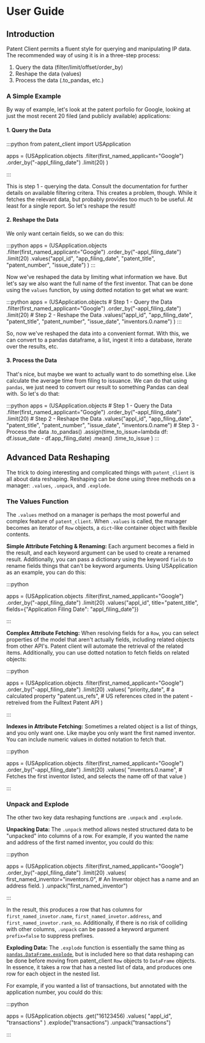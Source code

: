 # User Guide

## Introduction

Patent Client permits a fluent style for querying and manipulating IP data.
The recommended way of using it is in a three-step process:

1.  Query the data (filter/limit/offset/order_by)
2.  Reshape the data (values)
3.  Process the data (.to_pandas, etc.)

### A Simple Example
By way of example, let's look at the patent porfolio for Google, looking
at just the most recent 20 filed (and publicly available) applications:

#### 1. Query the Data

:::python
from patent_client import USApplication

apps = (USApplication.objects
        .filter(first_named_applicant="Google")
        .order_by("-appl_filing_date")
        .limit(20)
        )

:::

This is step 1 - querying the data. Consult the documentation for further details on
available filtering critera. This creates a problem, though. While it
fetches the relevant data, but probably provides too much to be useful.
At least for a single report. So let's reshape the result!

#### 2. Reshape the Data

We only want certain fields, so we can do this:

:::python
apps = (USApplication.objects
        .filter(first_named_applicant="Google")
        .order_by("-appl_filing_date")
        .limit(20)
        .values("appl_id", "app_filing_date", "patent_title", "patent_number", "issue_date")
        )
:::

Now we've reshaped the data by limiting what information we have. But let's say
we also want the full name of the first inventor. That can be done using the `values` function,
by using dotted notation to get what we want:

:::python
apps = (USApplication.objects
        # Step 1 - Query the Data
        .filter(first_named_applicant="Google")
        .order_by("-appl_filing_date")
        .limit(20)
        # Step 2 - Reshape the Data
        .values("appl_id", "app_filing_date", "patent_title", "patent_number", "issue_date", "inventors.0.name")
        )
:::

So, now we've reshaped the data into a convenient format. With this, we can convert to a
pandas dataframe, a list, ingest it into a database, iterate over the results, etc.

#### 3. Process the Data

That's nice, but maybe we want to actually want to do something else.
Like calculate the average time from filing to issuance. We can do that using `pandas`, we just need
to convert our result to something Pandas can deal with. So let's do that:

:::python
apps = (USApplication.objects
        # Step 1 - Query the Data
        .filter(first_named_applicant="Google")
        .order_by("-appl_filing_date")
        .limit(20)
        # Step 2 - Reshape the Data
        .values("appl_id", "app_filing_date", "patent_title", "patent_number", "issue_date", "inventors.0.name")
        # Step 3 - Process the data
        .to_pandas()
        .assign(time_to_issue=lambda df: df.issue_date - df.app_filing_date)
        .mean()
        .time_to_issue
        )
:::

## Advanced Data Reshaping

The trick to doing interesting and complicated things with `patent_client` is all about data reshaping.
Reshaping can be done using three methods on a manager: `.values`, `.unpack`, and `.explode`.

### The Values Function

The `.values` method on a manager is perhaps the most powerful and complex feature of `patent_client`. When `.values` is called, the manager becomes an iterator of `Row` objects, a `dict`-like container
object with flexible contents.

**Simple Attribute Fetching & Renaming:** Each argument becomes a field in the result, and each keyword argument can be used to create a renamed result. Additionally, you can pass a dictionary using the keyword `fields` to rename fields things that
can't be keyword arguments. Using USApplication as an example, you can do this:

:::python

apps = (USApplication.objects
        .filter(first_named_applicant="Google")
        .order_by("-appl_filing_date")
        .limit(20)
        .values("appl_id", title="patent_title", fields={"Application Filing Date": "appl_filing_date"})

:::

**Complex Attribute Fetching:** When resolving fields for a `Row`, you can select properties of the model
that aren't actually fields, including related objects from other API's. Patent client will automate
the retrieval of the related items. Additionally, you can use dotted notation to fetch fields on
related objects:

:::python

apps = (USApplication.objects
        .filter(first_named_applicant="Google")
        .order_by("-appl_filing_date")
        .limit(20)
        .values(
            "priority_date", # a calculated property
            "patent.us_refs", # US references cited in the patent - retreived from the Fulltext Patent API
            )

:::

**Indexes in Attribute Fetching:** Sometimes a related object is a list of things, and you only want
one. Like maybe you only want the first named inventor. You can include numeric values in dotted notation
to fetch that.

:::python

apps = (USApplication.objects
        .filter(first_named_applicant="Google")
        .order_by("-appl_filing_date")
        .limit(20)
        .values(
            "inventors.0.name", # Fetches the first inventor listed, and selects the name off of that value
            )

:::

### Unpack and Explode

The other two key data reshaping functions are `.unpack` and `.explode`.

**Unpacking Data:** The `.unpack` method allows nested structured data to be "unpacked" into columns of a row. For example, if you wanted the name and address of the first named inventor, you could do this:

:::python

apps = (USApplication.objects
        .filter(first_named_applicant="Google")
        .order_by("-appl_filing_date")
        .limit(20)
        .values(
            first_named_inventor="inventors.0", # An Inventor object has a name and an address field.
            )
        .unpack("first_named_inventor")

:::

In the result, this produces a row that has columns for `first_named_invetor.name`, `first_named_invetor.address`, and `first_named_invetor.rank_no`. Additionally, if there is no risk of colliding with other
columns, `.unpack` can be passed a keyword argument `prefix=false` to suppress prefixes.

**Exploding Data:** The `.explode` function is essentially the same thing as [`pandas.DataFrame.explode`][explode], but is included here so that data reshaping can be done before moving from patent_client `Row` objects to `DataFrame` objects. In essence, it takes a row that has a nested list of data, and produces
one row for each object in the nested list.

For example, if you wanted a list of transactions, but annotated with the application number, you could do this:

:::python

apps = (USApplication.objects
        .get("16123456)
        .values(
            "appl_id", "transactions"
            )
        .explode("transactions")
        .unpack("transactions")

:::

[explode]: https://pandas.pydata.org/docs/reference/api/pandas.DataFrame.explode.html
